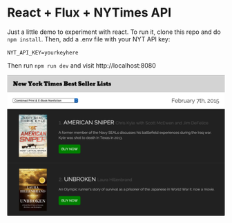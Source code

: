 # React + Flux + NYTimes API

Just a little demo to experiment with react. To run it, clone this repo and do `npm install`. Then, add a .env file with your NYT API key:

```
NYT_API_KEY=yourkeyhere
```

Then run `npm run dev` and visit http://localhost:8080

![Alt text](/screenshot.png?raw=true)